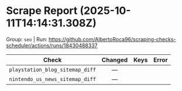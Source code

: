 # Scrape Report (2025-10-11T14:14:31.308Z)

Group: `seo`  |  Run: https://github.com/AlbertoRoca96/scraping-checks-scheduler/actions/runs/18430488337

| Check | Changed | Keys | Error |
|---|:---:|:--|:--|
| `playstation_blog_sitemap_diff` | — |  |  |
| `nintendo_us_news_sitemap_diff` | — |  |  |
